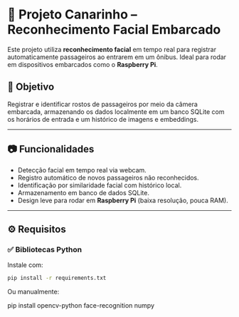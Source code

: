 # 🚌 Projeto Canarinho – Reconhecimento Facial Embarcado

Este projeto utiliza **reconhecimento facial** em tempo real para registrar automaticamente passageiros ao entrarem em um ônibus. Ideal para rodar em dispositivos embarcados como o **Raspberry Pi**.

## 🎯 Objetivo

Registrar e identificar rostos de passageiros por meio da câmera embarcada, armazenando os dados localmente em um banco SQLite com os horários de entrada e um histórico de imagens e embeddings.

---

## 📷 Funcionalidades

- Detecção facial em tempo real via webcam.
- Registro automático de novos passageiros não reconhecidos.
- Identificação por similaridade facial com histórico local.
- Armazenamento em banco de dados SQLite.
- Design leve para rodar em **Raspberry Pi** (baixa resolução, pouca RAM).

---

## ⚙️ Requisitos

### ✅ Bibliotecas Python

Instale com:

```bash
pip install -r requirements.txt


````
Ou manualmente:

pip install opencv-python face-recognition numpy

